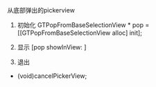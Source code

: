 
从底部弹出的pickerview

1. 初始化
   GTPopFromBaseSelectionView * pop = [[GTPopFromBaseSelectionView alloc] init];

2. 显示
[pop showInView: ]

3. 退出
- (void)cancelPickerView;
